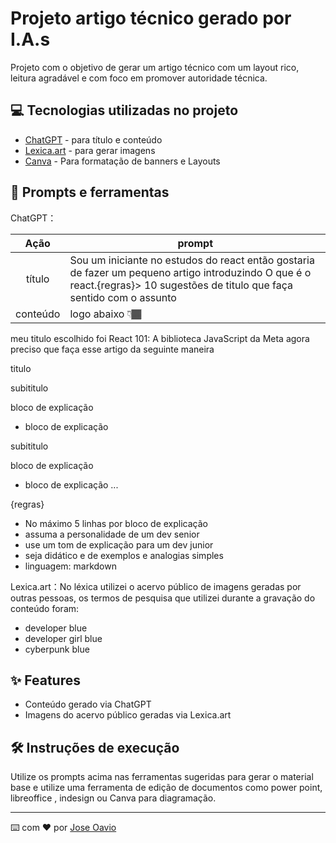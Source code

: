 # Projeto artigo técnico gerado por I.A.s

Projeto com o objetivo de gerar um artigo técnico com um layout rico, leitura agradável e com foco em promover autoridade técnica.

## 💻 Tecnologias utilizadas no projeto

- [ChatGPT](https://chat.openai.com/) - para título e conteúdo
- [Lexica.art](https://lexica.art/) - para gerar imagens
- [Canva](https://www.canva.com/pt_br/) - Para formatação de banners e Layouts

## 📄 Prompts e ferramentas

ChatGPT：

|   Ação   | prompt                                                                                                                                                                                                                                                                         |
| :------: | ------------------------------------------------------------------------------------------------------------------------------------------------------------------------------------------------------------------------------------------------------------------------------ |
|  título  | Sou um iniciante no estudos do react então gostaria de fazer um pequeno artigo introduzindo O que é o react.{regras}> 10 sugestões  de titulo que faça sentido com o assunto                                                                                                                                                                                                    |
| conteúdo | logo abaixo 👇🏾

meu titulo escolhido foi React 101: A biblioteca JavaScript da Meta agora preciso que faça esse artigo da seguinte maneira

titulo

subititulo 

bloco de explicação
   - bloco de explicação

subititulo 

bloco de explicação
   - bloco de explicação
...

{regras}

- No máximo 5 linhas por bloco de explicação
- assuma a personalidade de um dev senior
- use um tom de explicação para um dev junior
- seja didático e de exemplos e analogias simples 
- linguagem: markdown
 
Lexica.art：No léxica utilizei o acervo público de imagens geradas por outras pessoas, os termos de pesquisa que utilizei durante a gravação do conteúdo foram:

- developer blue
- developer girl blue
- cyberpunk blue

## ✨ Features

- Conteúdo gerado via ChatGPT
- Imagens do acervo público geradas via Lexica.art

## 🛠️ Instruções de execução

Utilize os prompts acima nas ferramentas sugeridas para gerar o material base e utilize uma ferramenta de edição de documentos como power point, libreoffice , indesign ou Canva para diagramação.

---

⌨️ com ❤️ por [Jose Oavio](https://github.com/joseotavi0)
